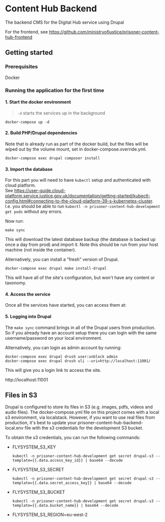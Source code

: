 # Content Hub Backend

The backend CMS for the Digital Hub service using Drupal

For the frontend, see https://github.com/ministryofjustice/prisoner-content-hub-frontend

## Getting started

### Prerequisites
Docker

### Running the application for the first time
#### 1. Start the docker environment
>`-d` starts the services up in the background

```
docker-compose up -d
```
#### 2. Build PHP/Drupal dependencies
Note that is already run as part of the docker build, but the files will be wiped out by the volume mount, set in
docker-compose.override.yml.
```
docker-compose exec drupal composer install
```
#### 3. Import the database
For this part you will need to have `kubectl` setup and authenticated with cloud platform. \
See https://user-guide.cloud-platform.service.justice.gov.uk/documentation/getting-started/kubectl-config.html#connecting-to-the-cloud-platform-39-s-kubernetes-cluster. \
I.e. you should be able to run `kubectl -n prisoner-content-hub-development get pods` without any errors.

Now run:
```
make sync
```
This will download the latest database backup (the database is backed up once a day from prod) and import it.
Note this should be run from your host machine (not inside the container).

Alternatively, you can install a "fresh" version of Drupal.
```
docker-compose exec drupal make install-drupal
```
This will have all of the site's configuration, but won't have any content or taxonomy.

#### 4. Access the service
Once all the services have started, you can access them at:

#### 5. Logging into Drupal
The `make sync` command brings in all of the Drupal users from production.  So if you already have an account setup there
you can login with the same username/password on your local environment.

Alternatively, you can login as admin account by running:
```
docker-compose exec drupal drush user:unblock admin
docker-compose exec drupal drush uli --uri=http://localhost:11001/
```
This will give you a login link to access the site.


http://localhost:11001

## Files in S3
Drupal is configured to store its files in S3 (e.g. images, pdfs, videos and audio files).
The docker-compose.yml file on this project comes with a local s3 environment, via localstack.
However, if you want to use real files from production, it's best to update your prisoner-content-hub-backend-local.env
file with the s3 credentials for the development S3 bucket.

To obtain the s3 credentials, you can run the following commands:
- FLYSYSTEM_S3_KEY

  `kubectl -n prisoner-content-hub-development get secret drupal-s3 --template={{.data.access_key_id}} | base64 --decode`
- FLYSYSTEM_S3_SECRET

  `kubectl -n prisoner-content-hub-development get secret drupal-s3 --template={{.data.secret_access_key}} | base64 --decode`
- FLYSYSTEM_S3_BUCKET

  `kubectl -n prisoner-content-hub-development get secret drupal-s3 --template={{.data.bucket_name}} | base64 --decode`
- FLYSYSTEM_S3_REGION=eu-west-2
